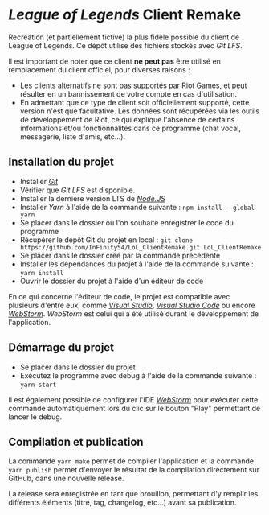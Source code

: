 # _League of Legends_ Client Remake

Recréation (et partiellement fictive) la plus fidèle possible du client de League of Legends. Ce dépôt utilise des fichiers stockés avec _Git LFS_.

Il est important de noter que ce client **ne peut pas** être utilisé en remplacement du client officiel, pour diverses raisons :
* Les clients alternatifs ne sont pas supportés par Riot Games, et peut résulter en un bannissement de votre compte en cas d'utilisation.
* En admettant que ce type de client soit officiellement supporté, cette version n'est que facultative. Les données sont récupérées via les outils de développement de Riot, ce qui explique l'absence de certains informations et/ou fonctionnalités dans ce programme (chat vocal, messagerie, liste d'amis, etc...).

## Installation du projet

* Installer [_Git_](https://git-scm.com)
* Vérifier que _Git LFS_ est disponible.
* Installer la dernière version LTS de [_Node.JS_](https://nodejs.org/fr)
* Installer _Yarn_ à l'aide de la commande suivante : `npm install --global yarn`
* Se placer dans le dossier où l'on souhaite enregistrer le code du programme
* Récupérer le dépôt Git du projet en local : `git clone https://github.com/InFinity54/LoL_ClientRemake.git LoL_ClientRemake`
* Se placer dans le dossier créé par la commande précédente
* Installer les dépendances du projet à l'aide de la commande suivante : `yarn install`
* Ouvrir le dossier du projet à l'aide d'un éditeur de code

En ce qui concerne l'éditeur de code, le projet est compatible avec plusieurs d'entre eux, comme [_Visual Studio_](https://visualstudio.microsoft.com/fr), [_Visual Studio Code_](https://code.visualstudio.com) ou encore [_WebStorm_](https://www.jetbrains.com/fr-fr/webstorm). _WebStorm_ est celui qui a été utilisé durant le développement de l'application.

## Démarrage du projet

* Se placer dans le dossier du projet
* Exécutez le programme avec debug à l'aide de la commande suivante : `yarn start`

Il est également possible de configurer l'IDE [_WebStorm_](https://www.jetbrains.com/fr-fr/webstorm) pour exécuter cette commande automatiquement lors du clic sur le bouton "Play" permettant de lancer le debug.

## Compilation et publication

La commande `yarn make` permet de compiler l'application et la commande `yarn publish` permet d'envoyer le résultat de la compilation directement sur GitHub, dans une nouvelle release.

La release sera enregistrée en tant que brouillon, permettant d'y remplir les différents éléments (titre, tag, changelog, etc...) avant sa publication.
